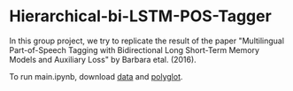 # Hierarchical-bi-LSTM-POS-Tagger

In this group project, we try to replicate the result of the paper "Multilingual Part-of-Speech Tagging with
Bidirectional Long Short-Term Memory Models and Auxiliary Loss" by Barbara etal. (2016). 

To run main.ipynb, download [data](https://lindat.mff.cuni.cz/repository/xmlui/handle/11234/1-1548) and [polyglot](https://github.com/bplank/bilstm-aux). 



